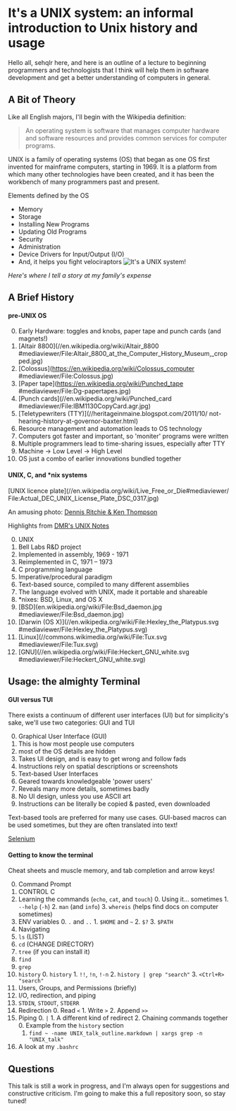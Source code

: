 # It's a UNIX system: an informal introduction to Unix history and usage

Hello all, sehqlr here, and here is an outline of a lecture to beginning
programmers and technologists that I think will help them in software
development and get a better understanding of computers in general.

## A Bit of Theory

Like all English majors, I'll begin with the Wikipedia definition:
>An operating system is software that manages computer hardware and software
>resources and provides common services for computer programs.

UNIX is a family of operating systems (OS) that began as one OS first invented
for mainframe computers, starting in 1969.
It is a platform from which many other technologies have been created,
and it has been the workbench of many programmers past and present.

Elements defined by the OS
* Memory
* Storage
* Installing New Programs
* Updating Old Programs
* Security
* Administration
* Device Drivers for Input/Output (I/O)
* And, it helps you fight velociraptors
![It's a UNIX system!](http://randar.com/post/92394210860/its-a-unix-system-i-know-this-jurassic-park)

*Here's where I tell a story at my family's expense*

## A Brief History

#### pre-UNIX OS

0. Early Hardware: toggles and knobs, paper tape and punch cards (and magnets!)
  0. [Altair 8800](//en.wikipedia.org/wiki/Altair_8800
     #mediaviewer/File:Altair_8800_at_the_Computer_History_Museum,_cropped.jpg)
  1. [Colossus](https://en.wikipedia.org/wiki/Colossus_computer
     #mediaviewer/File:Colossus.jpg)
  2. [Paper tape](https://en.wikipedia.org/wiki/Punched_tape
     #mediaviewer/File:Dg-papertapes.jpg)
  3. [Punch cards](//en.wikipedia.org/wiki/Punched_card
     #mediaviewer/File:IBM1130CopyCard.agr.jpg)
  4. [Teletypewriters (TTY)](//heritageinmaine.blogspot.com/2011/10/
     not-hearing-history-at-governor-baxter.html)
1. Resource management and automation leads to OS technology
  0. Computers got faster and important, so 'moniter' programs were written
  1. Multiple programmers lead to time-sharing issues, especially after TTY
  2. Machine -> Low Level -> High Level
  3. OS just a combo of earlier innovations bundled together

#### UNIX, C, and \*nix systems

[UNIX licence plate](//en.wikipedia.org/wiki/Live_Free_or_Die#mediaviewer/
File:Actual_DEC_UNIX_License_Plate_DSC_0317.jpg)

An amusing photo:
[Dennis Ritchie & Ken Thompson](//cm.bell-labs.com/cm/cs/who/dmr/picture.html)

Highlights from [DMR's UNIX Notes](//cm.bell-labs.com/cm/cs/who/dmr/notes.html)

0. UNIX
  0. Bell Labs R&D project
  1. Implemented in assembly, 1969 - 1971
  2. Reimplemented in C, 1971 – 1973
1. C programming language
  0. Imperative/procedural paradigm
  1. Text-based source, compiled to many different assemblies
  2. The language evolved with UNIX, made it portable and shareable
2. \*nixes: BSD, Linux, and OS X
  0. [BSD](en.wikipedia.org/wiki/File:Bsd_daemon.jpg
     #mediaviewer/File:Bsd_daemon.jpg)
  1. [Darwin (OS X)](//en.wikipedia.org/wiki/File:Hexley_the_Platypus.svg
     #mediaviewer/File:Hexley_the_Platypus.svg)
  2. [Linux](//commons.wikimedia.org/wiki/File:Tux.svg
     #mediaviewer/File:Tux.svg)
  3. [GNU](//en.wikipedia.org/wiki/File:Heckert_GNU_white.svg
     #mediaviewer/File:Heckert_GNU_white.svg)

## Usage: the almighty Terminal

#### GUI versus TUI

There exists a continuum of different user interfaces (UI)
but for simplicity's sake, we'll use two categories: GUI and TUI

0. Graphical User Interface (GUI)
  0. This is how most people use computers
  1. most of the OS details are hidden
  2. Takes UI design, and is easy to get wrong and follow fads
  3. Instructions rely on spatial descriptions or screenshots
1. Text-based User Interfaces
  0. Geared towards knowledgeable 'power users'
  1. Reveals many more details, sometimes badly
  2. No UI design, unless you use ASCII art
  3. Instructions can be literally be copied & pasted, even downloaded

Text-based tools are preferred for many use cases. GUI-based macros
can be used sometimes, but they are often translated into text!

[Selenium](//www.seleniumhq.org/)

#### Getting to know the terminal

Cheat sheets and muscle memory, and tab completion and arrow keys!

0. Command Prompt
  0. CONTROL C
  1. Learning the commands (`echo`, `cat`, and `touch`)
    0. Using it... sometimes
    1. `--help` (`-h`)
    2. `man` (and `info`)
    3. `whereis` (helps find docs on computer sometimes)
  2. ENV variables
    0. `.` and `..`
    1. `$HOME` and `~`
    2. `$?`
    3. `$PATH`
1. Navigating
  1. `ls` (LIST)
  2. `cd` (CHANGE DIRECTORY)
  3. `tree` (if you can install it)
  4. `find`
  5. `grep`
  6. `history`
    0. `history`
    1. `!!`, `!n`, `!-n`
    2. `history | grep "search"`
    3. `<Ctrl+R> "search"`
2. Users, Groups, and Permissions (briefly)
3. I/O, redirection, and piping
  0. `STDIN`, `STDOUT`, `STDERR`
  1. Redirection
    0. Read `<`
    1. Write `>`
    2. Append `>>`
  1. Piping
    0. `|`
    1. A different kind of redirect
    2. Chaining commands together
      0. Example from the `history` section
      1. `find ~ -name UNIX_talk_outline.markdown | xargs grep -n "UNIX_talk"`
4. A look at my `.bashrc`

## Questions

This talk is still a work in progress, and I'm always open for suggestions
and constructive criticism. I'm going to make this a full repository soon,
so stay tuned!
